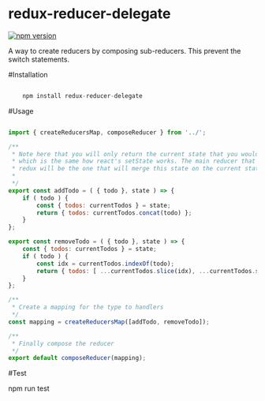 redux-reducer-delegate
======================

[![npm version](https://badge.fury.io/js/redux-reducer-delegate.svg)](https://badge.fury.io/js/redux-reducer-delegate)

A way to create reducers by composing sub-reducers. This prevent the switch statements.


#Installation

```javascript

    npm install redux-reducer-delegate

```

#Usage

```javascript

import { createReducersMap, composeReducer } from '../';

/**
 * Note here that you will only return the current state that you would like to replace
 * which is the same how react's setState works. The main reducer that is called by
 * redux will be the one that will merge this state on the current state
 *
 */
export const addTodo = ( { todo }, state ) => {
    if ( todo ) {
        const { todos: currentTodos } = state;
        return { todos: currentTodos.concat(todo) };
    }
};

export const removeTodo = ( { todo }, state ) => {
    const { todos: currentTodos } = state;
    if ( todo ) {
        const idx = currentTodos.indexOf(todo);
        return { todos: [ ...currentTodos.slice(idx), ...currentTodos.slice(idx + 1) ] };
    }
};

/**
 * Create a mapping for the type to handlers
 */
const mapping = createReducersMap([addTodo, removeTodo]);

/**
 * Finally compose the reducer
 */
export default composeReducer(mapping);


```

#Test

npm run test

